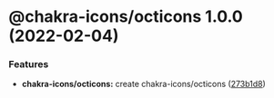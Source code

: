 # @chakra-icons/octicons 1.0.0 (2022-02-04)

### Features

- **chakra-icons/octicons:** create chakra-icons/octicons ([273b1d8](https://github.com/kodingdotninja/chakra-icons/commit/273b1d8317e4cce6a5c03d18d45cb99dd2d35579))
